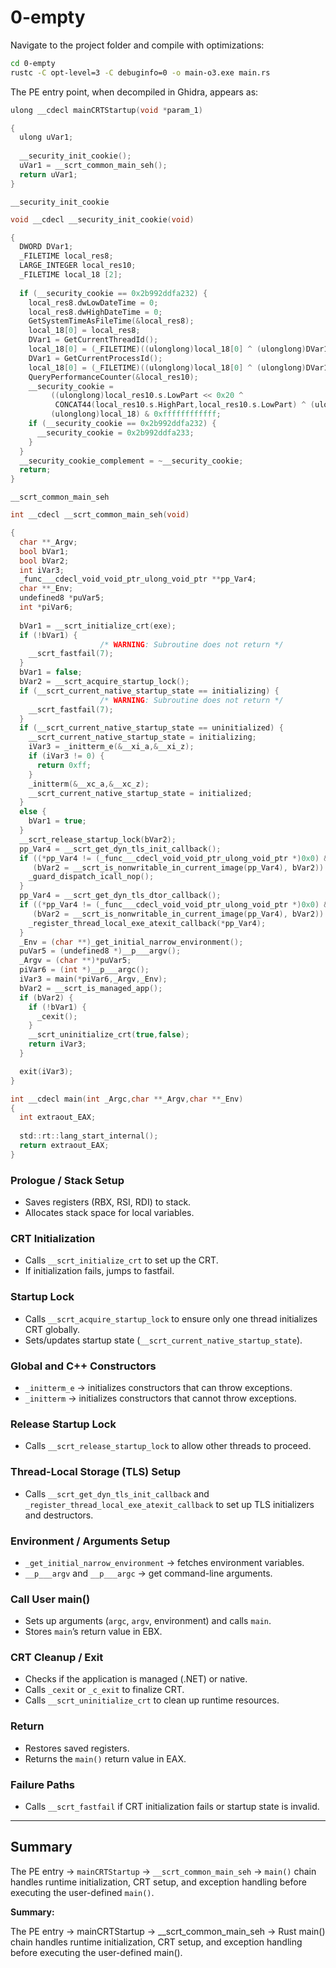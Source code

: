 # 0-empty

Navigate to the project folder and compile with optimizations:

```sh
cd 0-empty
rustc -C opt-level=3 -C debuginfo=0 -o main-o3.exe main.rs
```

The PE entry point, when decompiled in Ghidra, appears as:

```c
ulong __cdecl mainCRTStartup(void *param_1)

{
  ulong uVar1;
  
  __security_init_cookie();
  uVar1 = __scrt_common_main_seh();
  return uVar1;
}

```

`__security_init_cookie`

```c
void __cdecl __security_init_cookie(void)

{
  DWORD DVar1;
  _FILETIME local_res8;
  LARGE_INTEGER local_res10;
  _FILETIME local_18 [2];
  
  if (__security_cookie == 0x2b992ddfa232) {
    local_res8.dwLowDateTime = 0;
    local_res8.dwHighDateTime = 0;
    GetSystemTimeAsFileTime(&local_res8);
    local_18[0] = local_res8;
    DVar1 = GetCurrentThreadId();
    local_18[0] = (_FILETIME)((ulonglong)local_18[0] ^ (ulonglong)DVar1);
    DVar1 = GetCurrentProcessId();
    local_18[0] = (_FILETIME)((ulonglong)local_18[0] ^ (ulonglong)DVar1);
    QueryPerformanceCounter(&local_res10);
    __security_cookie =
         ((ulonglong)local_res10.s.LowPart << 0x20 ^
          CONCAT44(local_res10.s.HighPart,local_res10.s.LowPart) ^ (ulonglong)local_18[0] ^
         (ulonglong)local_18) & 0xffffffffffff;
    if (__security_cookie == 0x2b992ddfa232) {
      __security_cookie = 0x2b992ddfa233;
    }
  }
  __security_cookie_complement = ~__security_cookie;
  return;
}

```

`__scrt_common_main_seh`

```c
int __cdecl __scrt_common_main_seh(void)

{
  char **_Argv;
  bool bVar1;
  bool bVar2;
  int iVar3;
  _func___cdecl_void_void_ptr_ulong_void_ptr **pp_Var4;
  char **_Env;
  undefined8 *puVar5;
  int *piVar6;
  
  bVar1 = __scrt_initialize_crt(exe);
  if (!bVar1) {
                    /* WARNING: Subroutine does not return */
    __scrt_fastfail(7);
  }
  bVar1 = false;
  bVar2 = __scrt_acquire_startup_lock();
  if (__scrt_current_native_startup_state == initializing) {
                    /* WARNING: Subroutine does not return */
    __scrt_fastfail(7);
  }
  if (__scrt_current_native_startup_state == uninitialized) {
    __scrt_current_native_startup_state = initializing;
    iVar3 = _initterm_e(&__xi_a,&__xi_z);
    if (iVar3 != 0) {
      return 0xff;
    }
    _initterm(&__xc_a,&__xc_z);
    __scrt_current_native_startup_state = initialized;
  }
  else {
    bVar1 = true;
  }
  __scrt_release_startup_lock(bVar2);
  pp_Var4 = __scrt_get_dyn_tls_init_callback();
  if ((*pp_Var4 != (_func___cdecl_void_void_ptr_ulong_void_ptr *)0x0) &&
     (bVar2 = __scrt_is_nonwritable_in_current_image(pp_Var4), bVar2)) {
    _guard_dispatch_icall_nop();
  }
  pp_Var4 = __scrt_get_dyn_tls_dtor_callback();
  if ((*pp_Var4 != (_func___cdecl_void_void_ptr_ulong_void_ptr *)0x0) &&
     (bVar2 = __scrt_is_nonwritable_in_current_image(pp_Var4), bVar2)) {
    _register_thread_local_exe_atexit_callback(*pp_Var4);
  }
  _Env = (char **)_get_initial_narrow_environment();
  puVar5 = (undefined8 *)__p___argv();
  _Argv = (char **)*puVar5;
  piVar6 = (int *)__p___argc();
  iVar3 = main(*piVar6,_Argv,_Env);
  bVar2 = __scrt_is_managed_app();
  if (bVar2) {
    if (!bVar1) {
      _cexit();
    }
    __scrt_uninitialize_crt(true,false);
    return iVar3;
  }

  exit(iVar3);
}

```

```c
int __cdecl main(int _Argc,char **_Argv,char **_Env)
{
  int extraout_EAX;
  
  std::rt::lang_start_internal();
  return extraout_EAX;
}

```

### Prologue / Stack Setup

- Saves registers (RBX, RSI, RDI) to stack.
- Allocates stack space for local variables.

### CRT Initialization

- Calls `__scrt_initialize_crt` to set up the CRT.
- If initialization fails, jumps to fastfail.

### Startup Lock

- Calls `__scrt_acquire_startup_lock` to ensure only one thread initializes CRT globally.
- Sets/updates startup state (`__scrt_current_native_startup_state`).

### Global and C++ Constructors

- `_initterm_e` → initializes constructors that can throw exceptions.
- `_initterm` → initializes constructors that cannot throw exceptions.

### Release Startup Lock

- Calls `__scrt_release_startup_lock` to allow other threads to proceed.

### Thread-Local Storage (TLS) Setup

- Calls `__scrt_get_dyn_tls_init_callback` and `_register_thread_local_exe_atexit_callback` to set up TLS initializers and destructors.

### Environment / Arguments Setup

- `_get_initial_narrow_environment` → fetches environment variables.
- `__p___argv` and `__p___argc` → get command-line arguments.

### Call User main()

- Sets up arguments (`argc`, `argv`, environment) and calls `main`.
- Stores `main`’s return value in EBX.

### CRT Cleanup / Exit

- Checks if the application is managed (.NET) or native.
- Calls `_cexit` or `_c_exit` to finalize CRT.
- Calls `__scrt_uninitialize_crt` to clean up runtime resources.

### Return

- Restores saved registers.
- Returns the `main()` return value in EAX.

### Failure Paths

- Calls `__scrt_fastfail` if CRT initialization fails or startup state is invalid.

---

## Summary

The PE entry → `mainCRTStartup` → `__scrt_common_main_seh` → `main()` chain handles runtime initialization, CRT setup, and exception handling before executing the user-defined `main()`.


**Summary:**  

The PE entry → mainCRTStartup → __scrt_common_main_seh → Rust main() chain handles runtime initialization, CRT setup, and exception handling before executing the user-defined main().

